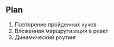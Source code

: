 ## Plan

1. Повторение пройденных хуков
2. Вложенная маршрутизация в реакт
3. Динамический роутинг













